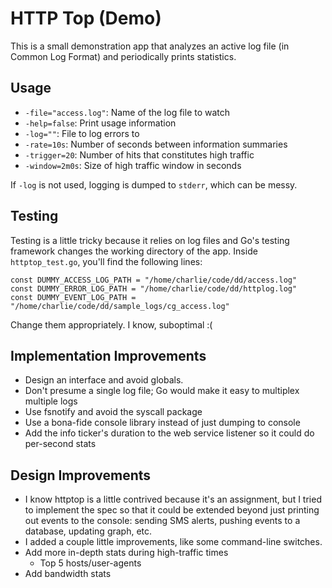 # HTTP Top (Demo)

This is a small demonstration app that analyzes an active log file (in Common
Log Format) and periodically prints statistics.

## Usage

  - `-file="access.log"`: Name of the log file to watch
  - `-help=false`: Print usage information
  - `-log=""`: File to log errors to
  - `-rate=10s`: Number of seconds between information summaries
  - `-trigger=20`: Number of hits that constitutes high traffic
  - `-window=2m0s`: Size of high traffic window in seconds

If `-log` is not used, logging is dumped to `stderr`, which can be messy.

## Testing

Testing is a little tricky because it relies on log files and Go's testing
framework changes the working directory of the app.  Inside `httptop_test.go`,
you'll find the following lines:

    const DUMMY_ACCESS_LOG_PATH = "/home/charlie/code/dd/access.log"
    const DUMMY_ERROR_LOG_PATH = "/home/charlie/code/dd/httplog.log"
    const DUMMY_EVENT_LOG_PATH = "/home/charlie/code/dd/sample_logs/cg_access.log"

Change them appropriately.  I know, suboptimal :(

## Implementation Improvements

  - Design an interface and avoid globals.
  - Don't presume a single log file; Go would make it easy to multiplex
    multiple logs
  - Use fsnotify and avoid the syscall package
  - Use a bona-fide console library instead of just dumping to console
  - Add the info ticker's duration to the web service listener so it could do
    per-second stats

## Design Improvements

  - I know httptop is a little contrived because it's an assignment, but I
    tried to implement the spec so that it could be extended beyond just
    printing out events to the console: sending SMS alerts, pushing events to a
    database, updating graph, etc.
  - I added a couple little improvements, like some command-line switches.
  - Add more in-depth stats during high-traffic times
    - Top 5 hosts/user-agents
  - Add bandwidth stats

